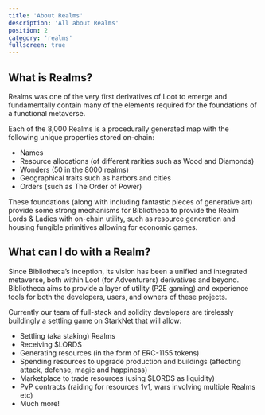 ```yaml
---
title: 'About Realms'
description: 'All about Realms'
position: 2
category: 'realms'
fullscreen: true
---
```


## What is Realms?

Realms was one of the very first derivatives of Loot to emerge and fundamentally contain many of the elements required for the foundations of a functional metaverse.

Each of the 8,000 Realms is a procedurally generated map with the following unique properties stored on-chain:
- Names
- Resource allocations (of different rarities such as Wood and Diamonds)
- Wonders (50 in the 8000 realms)
- Geographical traits such as harbors and cities
- Orders (such as The Order of Power)

These foundations (along with including fantastic pieces of generative art) provide some strong mechanisms for Bibliotheca to provide the Realm Lords & Ladies with on-chain utility, such as resource generation and housing fungible primitives allowing for economic games.

## What can I do with a Realm?

Since Bibliotheca’s inception, its vision has been a unified and integrated metaverse, both within Loot (for Adventurers) derivatives and beyond. Bibliotheca aims to provide a layer of utility (P2E gaming) and experience tools for both the developers, users, and owners of these projects.

Currently our team of full-stack and solidity developers are tirelessly buildingly a settling game on StarkNet that will allow:

- Settling (aka staking) Realms
- Receiving $LORDS
- Generating resources (in the form of ERC-1155 tokens)
- Spending resources to upgrade production and buildings (affecting attack, defense, magic and happiness)
- Marketplace to trade resources (using $LORDS as liquidity)
- PvP contracts (raiding for resources 1v1, wars involving multiple Realms etc)
- Much more! 
